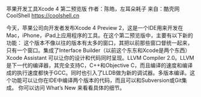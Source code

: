 苹果开发工具Xcode 4 第二预览版
作者：陈皓，左耳朵耗子
来自：酷壳网 CoolShell https://coolshell.cn

今天，苹果公司向开发者发布Xcode 4 Preview 2，这是一个IDE用来开发在Mac，iPhone，iPad上应用程序的工具。在这个第二预览版中，主要有以下新的功能：
这个版本不像以往的版本有太多的窗口，其把以前那些窗口督统一起来，只有一个窗口。集成了Interface Builder（以前这个东东和Xcode是两个东西）Xcode Assistant 可以让你的设计和代码同时呈现。LLVM Compiler 2.0。LLVM是下一代的编译器，其完全支持C，C++和Objective C，而且编译的速度和编译成的执行速度都快于GCC。同时也引入了LLDB做为新的调试器。多版本编译。这个功能可以让你在IDE中编译两个版本的代码，而且可以和Subversion或Git集成。
你可以访问 What’s New 来看看具体的细节。